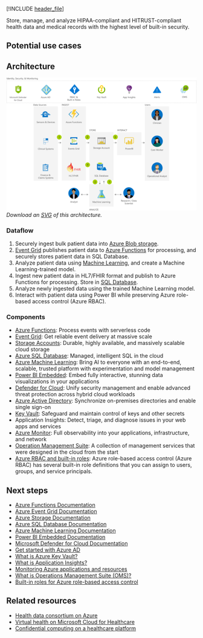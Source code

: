[!INCLUDE [header_file](../../../includes/sol-idea-header.md)]

Store, manage, and analyze HIPAA-compliant and HITRUST-compliant health data and medical records with the highest level of built-in security.

## Potential use cases



## Architecture

![Architecture Diagram](../media/security-compliance-blueprint-hipaa-hitrust-health-data-ai.png)
*Download an [SVG](../media/security-compliance-blueprint-hipaa-hitrust-health-data-ai.svg) of this architecture.*

### Dataflow

1. Securely ingest bulk patient data into [Azure Blob storage](/azure/storage/blobs).
1. [Event Grid](/azure/event-grid) publishes patient data to [Azure Functions](/azure/azure-functions) for processing, and securely stores patient data in SQL Database.
1. Analyze patient data using [Machine Learning](/azure/machine-learning), and create a Machine Learning-trained model.
1. Ingest new patient data in HL7/FHIR format and publish to Azure Functions for processing. Store in [SQL Database](/azure/sql-database).
1. Analyze newly ingested data using the trained Machine Learning model.
1. Interact with patient data using Power BI while preserving Azure role-based access control (Azure RBAC).

### Components

- [Azure Functions](https://azure.microsoft.com/services/functions): Process events with serverless code
- [Event Grid](https://azure.microsoft.com/services/event-grid): Get reliable event delivery at massive scale
- [Storage Accounts](https://azure.microsoft.com/services/storage): Durable, highly available, and massively scalable cloud storage
- [Azure SQL Database](https://azure.microsoft.com/services/sql-database): Managed, intelligent SQL in the cloud
- [Azure Machine Learning](https://azure.microsoft.com/services/machine-learning): Bring AI to everyone with an end-to-end, scalable, trusted platform with experimentation and model management
- [Power BI Embedded](https://azure.microsoft.com/services/power-bi-embedded): Embed fully interactive, stunning data visualizations in your applications
- [Defender for Cloud](https://azure.microsoft.com/services/security-center): Unify security management and enable advanced threat protection across hybrid cloud workloads
- [Azure Active Directory](https://azure.microsoft.com/services/active-directory): Synchronize on-premises directories and enable single sign-on
- [Key Vault](https://azure.microsoft.com/services/key-vault): Safeguard and maintain control of keys and other secrets
- Application Insights: Detect, triage, and diagnose issues in your web apps and services
- [Azure Monitor](https://azure.microsoft.com/services/monitor): Full observability into your applications, infrastructure, and network
- [Operation Management Suite](https://www.microsoft.com/cloud-platform/operations-management-suite): A collection of management services that were designed in the cloud from the start
- [Azure RBAC and built-in roles](/azure/role-based-access-control/built-in-roles): Azure role-based access control (Azure RBAC) has several built-in role definitions that you can assign to users, groups, and service principals.

## Next steps

- [Azure Functions Documentation](/azure/azure-functions)
- [Azure Event Grid Documentation](/azure/event-grid)
- [Azure Storage Documentation](/azure/storage)
- [Azure SQL Database Documentation](/azure/sql-database)
- [Azure Machine Learning Documentation](/azure/machine-learning)
- [Power BI Embedded Documentation](/azure/power-bi-embedded)
- [Microsoft Defender for Cloud Documentation](/azure/security-center)
- [Get started with Azure AD](/azure/active-directory/get-started-azure-ad)
- [What is Azure Key Vault?](/azure/key-vault/key-vault-overview)
- [What is Application Insights?](/azure/application-insights/app-insights-overview)
- [Monitoring Azure applications and resources](/azure/monitoring-and-diagnostics/monitoring-overview)
- [What is Operations Management Suite (OMS)?](/azure/operations-management-suite/operations-management-suite-overview)
- [Built-in roles for Azure role-based access control](/azure/role-based-access-control/built-in-roles)

## Related resources

- [Health data consortium on Azure](../../example-scenario/data/azure-health-data-consortium.yml)
- [Virtual health on Microsoft Cloud for Healthcare](../../example-scenario/mch-health/virtual-health-mch.yml)
- [Confidential computing on a healthcare platform](../../example-scenario/confidential/healthcare-inference.yml)
